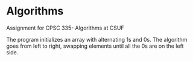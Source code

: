 # Algorithms

Assignment for CPSC 335- Algorithms at CSUF

The program initializes an array with alternating 1s and 0s.
The algorithm goes from left to right, swapping elements until all the 0s are on the left side.
